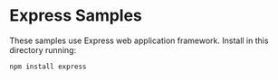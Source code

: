 # Express Samples

These samples use Express web application framework. Install in this directory running:

    npm install express

